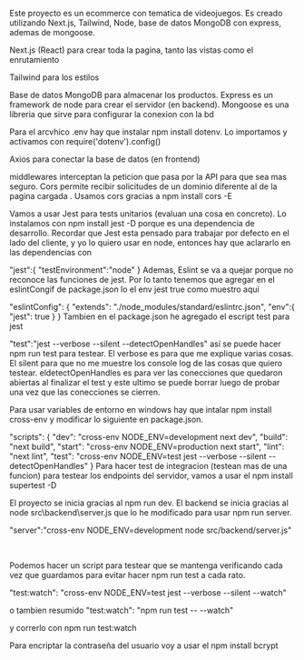Este proyecto es un ecommerce con tematica de videojuegos.
Es creado utilizando Next.js, Tailwind, Node, base de datos MongoDB con express, ademas de mongoose.

Next.js (React) para crear toda la pagina, tanto las vistas como el enrutamiento

Tailwind para los estilos

Base de datos MongoDB para almacenar los productos.
Express es un framework de node para crear el servidor (en backend).
Mongoose es una libreria que sirve para configurar la conexion con la bd

Para el arcvhico .env hay que instalar npm install dotenv. Lo importamos y activamos con require('dotenv').config()

Axios para conectar la base de datos (en frontend)

middlewares interceptan la peticion que pasa por la API para que sea mas seguro. Cors permite recibir solicitudes de un dominio diferente al de la pagina cargada . Usamos cors gracias a npm install cors -E

Vamos a usar Jest para tests unitarios (evaluan una cosa en concreto). Lo instalamos con npm install jest -D porque es una dependencia de desarrollo. Recordar que Jest esta pensado para trabajar por defecto en el lado del cliente, y yo lo quiero usar en node, entonces hay que aclararlo en las dependencias con

"jest":{
    "testEnvironment":"node"
  }
Ademas, Eslint se va a quejar porque no reconoce las funciones de jest. Por lo tanto tenemos que agregar en el eslintCongif de package.json lo el env jest true como muestro aquí

"eslintConfig": {
    "extends": "./node_modules/standard/eslintrc.json",
    "env":{
      "jest": true
    }
  }
Tambien en el package.json he agregado el escript test para jest

"test":"jest --verbose --silent --detectOpenHandles" así se puede hacer npm run test para testear. El verbose es para que me explique varias cosas. El silent para que no me muestre los console log de las cosas que quiero testear. eldetectOpenHandles es para ver las conecciones que quedaron abiertas al finalizar el test y este ultimo se puede borrar luego de probar una vez que las conecciones se cierren.

Para usar variables de entorno en windows hay que intalar npm install cross-env y modificar lo siguiente en package.json.

"scripts": {
    "dev": "cross-env NODE_ENV=development next dev",
    "build": "next build",
    "start": "cross-env NODE_ENV=production next start",
    "lint": "next lint",
    "test": "cross-env NODE_ENV=test jest --verbose --silent --detectOpenHandles"
  }
Para hacer test de integracion (testean mas de una funcion) para testear los endpoints del servidor, vamos a usar el npm install supertest -D

El proyecto se inicia gracias al npm run dev. El backend se inicia gracias al node src\backend\server.js que lo he modificado para usar npm run server.

"server":"cross-env NODE_ENV=development node src/backend/server.js"

‌

Podemos hacer un script para testear que se mantenga verificando cada vez que guardamos para evitar hacer npm run test a cada rato.

"test:watch": "cross-env NODE_ENV=test jest --verbose --silent --watch"

o tambien resumido "test:watch": "npm run test -- --watch"

y correrlo con npm run test:watch

Para encriptar la contraseña del usuario voy a usar el npm install bcrypt
